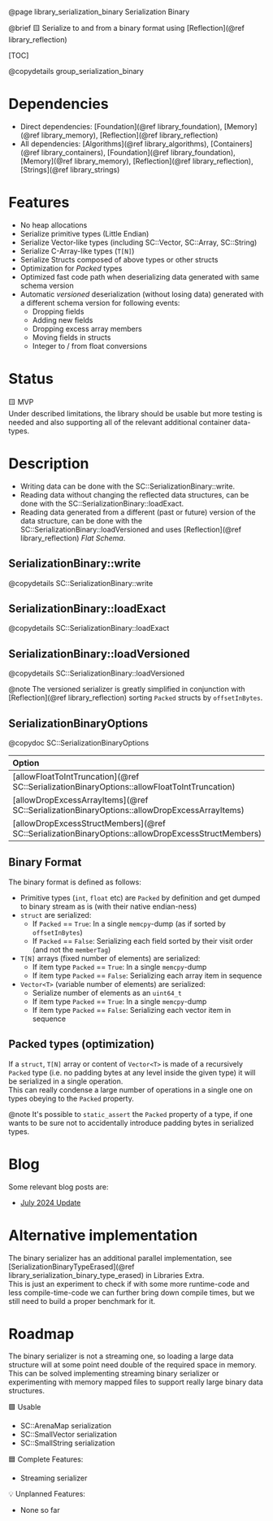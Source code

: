 @page library_serialization_binary Serialization Binary

@brief 🟨 Serialize to and from a binary format using [Reflection](@ref library_reflection)

[TOC]

@copydetails group_serialization_binary

# Dependencies
- Direct dependencies: [Foundation](@ref library_foundation), [Memory](@ref library_memory), [Reflection](@ref library_reflection)
- All dependencies: [Algorithms](@ref library_algorithms), [Containers](@ref library_containers), [Foundation](@ref library_foundation), [Memory](@ref library_memory), [Reflection](@ref library_reflection), [Strings](@ref library_strings)

# Features
- No heap allocations
- Serialize primitive types (Little Endian)
- Serialize Vector-like types (including SC::Vector, SC::Array, SC::String)
- Serialize C-Array-like types (`T[N]`)
- Serialize Structs composed of above types or other structs
- Optimization for _Packed_ types
- Optimized fast code path when deserializing data generated with same schema version
- Automatic *versioned* deserialization (without losing data) generated with a different schema version for following events:
    - Dropping fields
    - Adding new fields
    - Dropping excess array members
    - Moving fields in structs
    - Integer to / from float conversions

# Status

🟨 MVP  
Under described limitations, the library should be usable but more testing is needed and also supporting all of the relevant additional container data-types.

# Description

- Writing data can be done with the SC::SerializationBinary::write.
- Reading data without changing the reflected data structures, can be done with the SC::SerializationBinary::loadExact.
- Reading data generated from a different (past or future) version of the data structure, can be done with the SC::SerializationBinary::loadVersioned and uses [Reflection](@ref library_reflection) *Flat Schema*.

## SerializationBinary::write
@copydetails SC::SerializationBinary::write

## SerializationBinary::loadExact
@copydetails SC::SerializationBinary::loadExact

## SerializationBinary::loadVersioned
@copydetails SC::SerializationBinary::loadVersioned

@note The versioned serializer is greatly simplified in conjunction with [Reflection](@ref library_reflection) sorting `Packed` structs by `offsetInBytes`.

## SerializationBinaryOptions
@copydoc SC::SerializationBinaryOptions

| Option                                                                                            | Description                                                               |
|:--------------------------------------------------------------------------------------------------|:--------------------------------------------------------------------------|
| [allowFloatToIntTruncation](@ref SC::SerializationBinaryOptions::allowFloatToIntTruncation)       | @copybrief SC::SerializationBinaryOptions::allowFloatToIntTruncation      |
| [allowDropExcessArrayItems](@ref SC::SerializationBinaryOptions::allowDropExcessArrayItems)       | @copybrief SC::SerializationBinaryOptions::allowDropExcessArrayItems      |
| [allowDropExcessStructMembers](@ref SC::SerializationBinaryOptions::allowDropExcessStructMembers) | @copybrief SC::SerializationBinaryOptions::allowDropExcessStructMembers   |

## Binary Format
The binary format is defined as follows:

- Primitive types (`int`, `float` etc) are `Packed` by definition and get dumped to binary stream as is (with their native endian-ness)
- `struct` are serialized:
    - If `Packed` == `True`: In a single `memcpy`-dump (as if sorted by `offsetInBytes`)
    - If `Packed` == `False`: Serializing each field sorted by their visit order (and not the `memberTag`)
- `T[N]` arrays (fixed number of elements) are serialized:
    - If item type `Packed` == `True`: In a single `memcpy`-dump
    - If item type `Packed` == `False`: Serializing each array item in sequence
- `Vector<T>` (variable number of elements) are serialized:
    - Serialize number of elements as an `uint64_t`
    - If item type `Packed` == `True`: In a single `memcpy`-dump
    - If item type `Packed` == `False`: Serializing each vector item in sequence

## Packed types (optimization)
If a `struct`, `T[N]` array or content of `Vector<T>` is made of a recursively `Packed` type (i.e. no padding bytes at any level inside the given type) it will be serialized in a single operation.  
This can really condense a large number of operations in a single one on types obeying to the `Packed` property.

@note It's possible to `static_assert` the `Packed` property of a type, if one wants to be sure not to accidentally introduce padding bytes in serialized types.

# Blog

Some relevant blog posts are:

- [July 2024 Update](https://pagghiu.github.io/site/blog/2024-07-31-SaneCppLibrariesUpdate.html)

# Alternative implementation
The binary serializer has an additional parallel implementation, see [SerializationBinaryTypeErased](@ref library_serialization_binary_type_erased) in Libraries Extra.  
This is just an experiment to check if with some more runtime-code and less compile-time-code we can further bring down compile times, but we still need to build a proper benchmark for it.

# Roadmap
The binary serializer is not a streaming one, so loading a large data structure will at some point need double of the required space in memory.  
This can be solved implementing streaming binary serializer or experimenting with memory mapped files to support really large binary data structures.

🟩 Usable  
- SC::ArenaMap serialization
- SC::SmallVector serialization
- SC::SmallString serialization

🟦 Complete Features:
- Streaming serializer

💡 Unplanned Features:
- None so far
